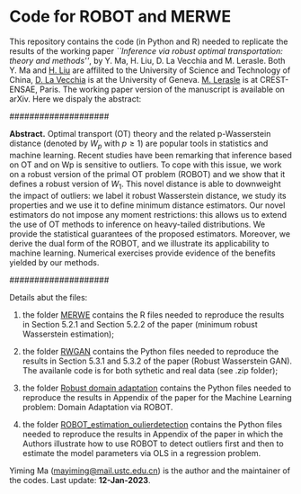 # Code for ROBOT and MERWE

This repository contains the code (in Python and R) needed to replicate the results of the working paper 
*``Inference via robust optimal transportation: theory and methods''*, by Y. Ma, H. Liu, D. La Vecchia and M. Lerasle. Both Y. Ma and [H. Liu](https://bs.ustc.edu.cn/english/profile-1845.html) are affilited to the University of Science and Technology of China,  [D. La Vecchia](https://sites.google.com/view/davidelavecchia/home) is at the University of Geneva. [M. Lerasle](https://lerasle.perso.math.cnrs.fr) is at CREST-ENSAE, Paris. The working paper version of the manuscript is available on arXiv. Here we dispaly the abstract:

####################

**Abstract.** Optimal transport (OT) theory and the related p-Wasserstein distance (denoted by $W_p$  with $p \geq 1$) are popular tools in statistics and machine learning. Recent studies have been remarking that inference based on OT and on Wp is sensitive to outliers. To cope with this issue, we work on a robust version of the primal OT problem (ROBOT) and we show that it defines a robust version of $W_1$. This novel distance is able to downweight the impact of outliers: we label it robust Wasserstein distance, we study its properties and we use it to define minimum distance estimators. Our novel estimators do not impose any moment restrictions: this allows us to extend the use of OT methods to inference on heavy-tailed distributions. We provide the statistical guarantees of the proposed estimators. Moreover, we derive the dual form of the ROBOT, and we illustrate its applicability to machine learning. Numerical exercises provide evidence of the benefits yielded by our methods.

####################


Details abut the files:

1. the folder [MERWE](https://github.com/dvdlvc/Robust-optimal-transportation/tree/main/MERWE) contains the R files needed to reproduce the results in Section 5.2.1 and Section 5.2.2 of the paper (minimum robust Wasserstein estimation);

2. the folder [RWGAN](https://github.com/dvdlvc/Robust-optimal-transportation/tree/main/RWGAN) contains the Python files needed to reproduce the results in Section 5.3.1 and 5.3.2 of the paper (Robust Wasserstein GAN). The availanle code is for both sythetic and real data (see .zip folder);

3. the folder [Robust domain adaptation](https://github.com/dvdlvc/Robust-optimal-transportation/tree/main/Robust_domain_adatation) contains the Python files needed to reproduce the results in Appendix of the paper for the Machine Learning problem: Domain Adaptation via ROBOT.

4. the folder [ROBOT_estimation_oulierdetection](https://github.com/dvdlvc/Robust-optimal-transportation/tree/main/ROBOT_estimation_oulierdetection) contains the Python files needed to reproduce the results in Appendix of the paper in which the Authors illustrate how to use ROBOT to detect outliers first and then to estimate the model parameters via OLS in a regression problem.


Yiming Ma (mayiming@mail.ustc.edu.cn) is the author and the maintainer of the codes. Last update: **12-Jan-2023**.


